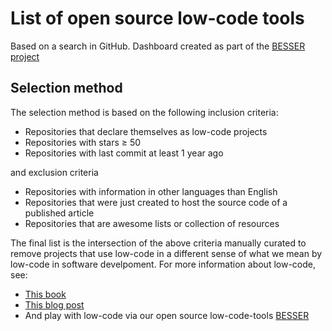 # List of open source low-code tools

Based on a search in GitHub. Dashboard created as part of the [BESSER project](https://github.com/besser-pearl)

## Selection method
The selection method is based on the following inclusion criteria:

- Repositories that declare themselves as low-code projects
- Repositories with stars ≥ 50
- Repositories with last commit at least 1 year ago

and exclusion criteria
- Repositories with information in other languages than English
- Repositories that were just created to host the source code of a published article
- Repositories that are awesome lists or collection of resources

The final list is the intersection of the above criteria manually curated to remove projects that use low-code in a different sense of what we mean by low-code in software develpoment. For more information about low-code, see:

- [This book](https://lowcode-book.com/)
- [This blog post](https://modeling-languages.com/low-code-vs-model-driven/)
- And play with low-code via our open source low-code-tools [BESSER](https://github.com/BESSER-PEARL/BESSER)
